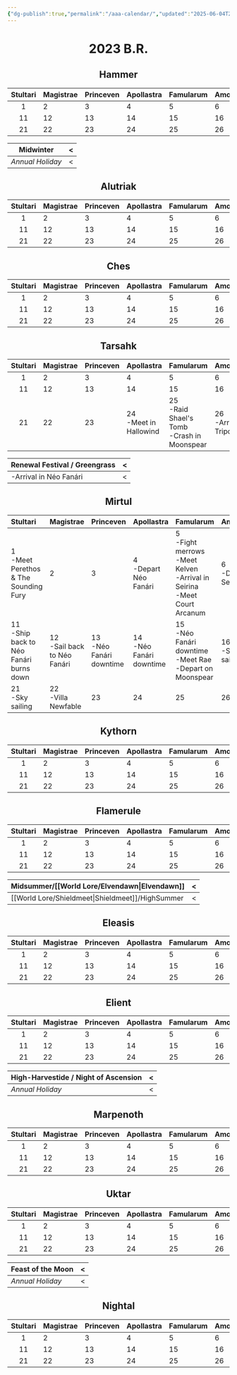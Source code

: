```yaml
---
{"dg-publish":true,"permalink":"/aaa-calendar/","updated":"2025-06-04T22:59:38.847-05:00"}
---
```


# <center>2023 B.R.</center>
## <center>Hammer</center>

| Stultari | Magistrae | Princeven | Apollastra | Famularum | Amoranthe | Currion | Leontari | Solitra | Draconel |
| :------: | --------- | --------- | ---------- | --------- | --------- | ------- | -------- | ------- | -------- |
|    1     | 2         | 3         | 4          | 5         | 6         | 7       | 8        | 9       | 10       |
|    11    | 12        | 13        | 14         | 15        | 16        | 17      | 18       | 19      | 20       |
|    21    | 22        | 23        | 24         | 25        | 26        | 27      | 28       | 29      | 30       |

| Midwinter        | <   |
| ---------------- | --- |
| *Annual Holiday* | <   |
## <center>Alutriak</center>

| Stultari | Magistrae | Princeven | Apollastra | Famularum | Amoranthe | Currion | Leontari | Solitra | Draconel |
| :------: | --------- | --------- | ---------- | --------- | --------- | ------- | -------- | ------- | -------- |
|    1     | 2         | 3         | 4          | 5         | 6         | 7       | 8        | 9       | 10       |
|    11    | 12        | 13        | 14         | 15        | 16        | 17      | 18       | 19      | 20       |
|    21    | 22        | 23        | 24         | 25        | 26        | 27      | 28       | 29      | 30       |
## <center>Ches</center>

| Stultari | Magistrae | Princeven | Apollastra | Famularum | Amoranthe | Currion | Leontari | Solitra | Draconel |
| :------: | --------- | --------- | ---------- | --------- | --------- | ------- | -------- | ------- | -------- |
|    1     | 2         | 3         | 4          | 5         | 6         | 7       | 8        | 9       | 10       |
|    11    | 12        | 13        | 14         | 15        | 16        | 17      | 18       | 19      | 20       |
|    21    | 22        | 23        | 24         | 25        | 26        | 27      | 28       | 29      | 30       |
## <center>Tarsahk</center>

| Stultari | Magistrae | Princeven | Apollastra                | Famularum                                       | Amoranthe                  | Currion | Leontari | Solitra | Draconel |
| :------: | --------- | --------- | ------------------------- | ----------------------------------------------- | -------------------------- | ------- | -------- | ------- | -------- |
|    1     | 2         | 3         | 4                         | 5                                               | 6                          | 7       | 8        | 9       | 10       |
|    11    | 12        | 13        | 14                        | 15                                              | 16                         | 17      | 18       | 19      | 20       |
|    21    | 22        | 23        | 24 <br>-Meet in Hallowind | 25<br>-Raid Shael's Tomb<br>-Crash in Moonspear | 26<br>-Arrival in Tripolos | 27      | 28       | 29      | 30       |

| Renewal Festival / Greengrass | <   |
| ----------------------------- | --- |
| -Arrival in Néo Fanári        | <   |
## <center>Mirtul</center>

| Stultari                                  | Magistrae                      | Princeven                  | Apollastra                  | Famularum                                                                         | Amoranthe                | Currion                                           | Leontari                                                | Solitra                              | Draconel           |
| :---------------------------------------- | ------------------------------ | -------------------------- | --------------------------- | --------------------------------------------------------------------------------- | ------------------------ | ------------------------------------------------- | ------------------------------------------------------- | ------------------------------------ | ------------------ |
| 1<br>-Meet Perethos & The Sounding Fury   | 2                              | 3                          | 4<br>-Depart Néo Fanári<br> | 5<br>-Fight merrows<br>-Meet Kelven<br>-Arrival in Seirina<br>-Meet Court Arcanum | 6<br>-Depart Seirina<br> | 7<br>-Sunken Temple to Thassa<br>-Meet Ble'ramath | 8<br>-Arrival in Elpizo, investigate mist mysteries<br> | 9<br>-Meet Marinos<br>-Rescue Ioanna | 10<br>-Elpizo      |
| 11<br>-Ship back to Néo Fanári burns down | 12<br>-Sail back to Néo Fanári | 13<br>-Néo Fanári downtime | 14<br>-Néo Fanári downtime  | 15<br>-Néo Fanári downtime<br>-Meet Rae<br>-Depart on Moonspear                   | 16<br>-Sky sailing       | 17<br>-Sky sailing                                | 18<br>-Sky sailing                                      | 19<br>-Sky sailing                   | 20<br>-Sky sailing |
| 21<br>-Sky sailing                        | 22<br>-Villa Newfable          | 23                         | 24                          | 25                                                                                | 26                       | 27                                                | 28                                                      | 29                                   | 30                 |
## <center>Kythorn</center>

| Stultari | Magistrae | Princeven | Apollastra | Famularum | Amoranthe | Currion | Leontari | Solitra | Draconel |
| :------: | --------- | --------- | ---------- | --------- | --------- | ------- | -------- | ------- | -------- |
|    1     | 2         | 3         | 4          | 5         | 6         | 7       | 8        | 9       | 10       |
|    11    | 12        | 13        | 14         | 15        | 16        | 17      | 18       | 19      | 20       |
|    21    | 22        | 23        | 24         | 25        | 26        | 27      | 28       | 29      | 30       |
## <center>Flamerule</center>

| Stultari  | Magistrae | Princeven | Apollastra | Famularum | Amoranthe | Currion | Leontari | Solitra | Draconel |
| :-------: | --------- | --------- | ---------- | --------- | --------- | ------- | -------- | ------- | -------- |
|     1     | 2         | 3         | 4          | 5         | 6         | 7       | 8        | 9       | 10       |
|    11     | 12        | 13        | 14         | 15        | 16        | 17      | 18       | 19      | 20       |
|    21     | 22        | 23        | 24         | 25        | 26        | 27      | 28       | 29      | 30       |

| Midsummer/[[World Lore/Elvendawn\|Elvendawn]]                   | <   |
| ----------------------------------------- | --- |
|         [[World Lore/Shieldmeet\|Shieldmeet]]/HighSummer         | <   |
## <center>Eleasis</center>

| Stultari | Magistrae | Princeven | Apollastra | Famularum | Amoranthe | Currion | Leontari | Solitra | Draconel |
| :------: | --------- | --------- | ---------- | --------- | --------- | ------- | -------- | ------- | -------- |
|    1     | 2         | 3         | 4          | 5         | 6         | 7       | 8        | 9       | 10       |
|    11    | 12        | 13        | 14         | 15        | 16        | 17      | 18       | 19      | 20       |
|    21    | 22        | 23        | 24         | 25        | 26        | 27      | 28       | 29      | 30       |
## <center>Elient</center>

| Stultari | Magistrae | Princeven | Apollastra | Famularum | Amoranthe | Currion | Leontari | Solitra | Draconel |
| :------: | --------- | --------- | ---------- | --------- | --------- | ------- | -------- | ------- | -------- |
|    1     | 2         | 3         | 4          | 5         | 6         | 7       | 8        | 9       | 10       |
|    11    | 12        | 13        | 14         | 15        | 16        | 17      | 18       | 19      | 20       |
|    21    | 22        | 23        | 24         | 25        | 26        | 27      | 28       | 29      | 30       |

| High-Harvestide / Night of Ascension | <   |
| ------------------------------------ | --- |
| *Annual Holiday*                     | <   |
## <center>Marpenoth</center>

| Stultari  | Magistrae | Princeven | Apollastra | Famularum | Amoranthe | Currion | Leontari | Solitra | Draconel |
| :-------: | --------- | --------- | ---------- | --------- | --------- | ------- | -------- | ------- | -------- |
|     1     | 2         | 3         | 4          | 5         | 6         | 7       | 8        | 9       | 10       |
|    11     | 12        | 13        | 14         | 15        | 16        | 17      | 18       | 19      | 20       |
|    21     | 22        | 23        | 24         | 25        | 26        | 27      | 28       | 29      | 30       |
## <center>Uktar</center>

| Stultari | Magistrae | Princeven | Apollastra | Famularum | Amoranthe | Currion | Leontari | Solitra | Draconel |
| :------: | --------- | --------- | ---------- | --------- | --------- | ------- | -------- | ------- | -------- |
|    1     | 2         | 3         | 4          | 5         | 6         | 7       | 8        | 9       | 10       |
|    11    | 12        | 13        | 14         | 15        | 16        | 17      | 18       | 19      | 20       |
|    21    | 22        | 23        | 24         | 25        | 26        | 27      | 28       | 29      | 30       |

|          Feast of the Moon         | <   |
| ---------------------------------- | --- |
| *Annual Holiday*                   | <   |
## <center>Nightal</center>

| Stultari | Magistrae | Princeven | Apollastra | Famularum | Amoranthe | Currion | Leontari | Solitra | Draconel |
| :------: | --------- | --------- | ---------- | --------- | --------- | ------- | -------- | ------- | -------- |
|    1     | 2         | 3         | 4          | 5         | 6         | 7       | 8        | 9       | 10       |
|    11    | 12        | 13        | 14         | 15        | 16        | 17      | 18       | 19      | 20       |
|    21    | 22        | 23        | 24         | 25        | 26        | 27      | 28       | 29      | 30       |
